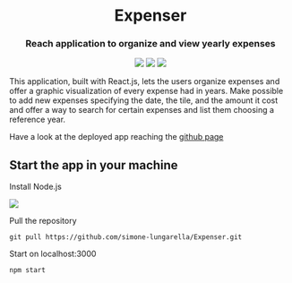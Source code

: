 <h1 align="center"> Expenser </h1>
<h3 align="center"> Reach application to organize and view yearly expenses </h3>
<p align="center">
  <img src="https://img.shields.io/badge/React-20232A?style=for-the-badge&logo=react&logoColor=61DAFB" />
  <img src="https://img.shields.io/badge/JavaScript-323330?style=for-the-badge&logo=javascript&logoColor=F7DF1E" />
  <img src="https://img.shields.io/badge/Visual_Studio_Code-0078D4?style=for-the-badge&logo=visual%20studio%20code&logoColor=white" />
</p>

<p> This application, built with React.js, lets the users organize expenses and offer a graphic visualization of every expense had in years. Make possible to add new expenses specifying the date, the tile, and the amount it cost and offer a way to search for certain expenses and list them choosing a reference year.</p>

<p>Have a look at the deployed app reaching the <a href="https://simone-lungarella.github.io/Expenser/">github page</a> </p>


<h2>Start the app in your machine</h2>

<p>Install Node.js</p>
<img src="https://img.shields.io/badge/Node.js-339933?style=for-the-badge&logo=nodedotjs&logoColor=white" href="https://nodejs.org/it/" />

<p>Pull the repository</p>

`git pull https://github.com/simone-lungarella/Expenser.git`

<p>Start on localhost:3000</p>

`npm start`

